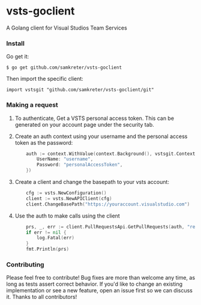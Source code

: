 # vsts-goclient

A Golang client for Visual Studios Team Services

### Install

Go get it:

    $ go get github.com/samkreter/vsts-goclient

Then import the specific client:

    import vstsgit "github.com/samkreter/vsts-goclient/git"

### Making a request

1. To authenticate, Get a VSTS personal access token. This can be generated on your account page under the security tab.

2. Create an auth context using your username and the personal access token as the password:

   ```go
       auth := context.WithValue(context.Background(), vstsgit.ContextBasicAuth, vstsgit.BasicAuth{
           UserName: "username",
           Password: "personalAccessToken",
       })
   ```

3. Create a client and change the basepath to your vsts account:

   ```go
       cfg := vsts.NewConfiguration()
       client := vsts.NewAPIClient(cfg)
       client.ChangeBasePath("https://youraccount.visualstudio.com")
   ```

4. Use the auth to make calls using the client

   ```go
       prs, _, err := client.PullRequestsApi.GetPullRequests(auth, "repositoryName", "ProjectName", "4.0", nil)
       if err != nil {
           log.Fatal(err)
       }
       fmt.Println(prs)
   ```

### Contributing

Please feel free to contribute! Bug fixes are more than welcome any time, as long as tests assert correct behavior. If you'd like to change an existing implementation or see a new feature, open an issue first so we can discuss it. Thanks to all contributors!
